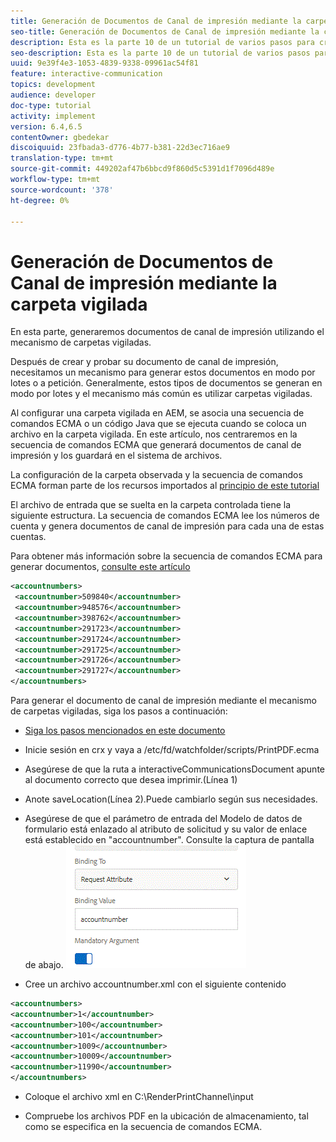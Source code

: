 ```yaml
---
title: Generación de Documentos de Canal de impresión mediante la carpeta vigilada
seo-title: Generación de Documentos de Canal de impresión mediante la carpeta vigilada
description: Esta es la parte 10 de un tutorial de varios pasos para crear su primer documento interactivo de comunicaciones para el canal de impresión. En esta parte, generaremos documentos de canal de impresión utilizando el mecanismo de carpetas vigiladas.
seo-description: Esta es la parte 10 de un tutorial de varios pasos para crear su primer documento interactivo de comunicaciones para el canal de impresión. En esta parte, generaremos documentos de canal de impresión utilizando el mecanismo de carpetas vigiladas.
uuid: 9e39f4e3-1053-4839-9338-09961ac54f81
feature: interactive-communication
topics: development
audience: developer
doc-type: tutorial
activity: implement
version: 6.4,6.5
contentOwner: gbedekar
discoiquuid: 23fbada3-d776-4b77-b381-22d3ec716ae9
translation-type: tm+mt
source-git-commit: 449202af47b6bbcd9f860d5c5391d1f7096d489e
workflow-type: tm+mt
source-wordcount: '378'
ht-degree: 0%

---
```



# Generación de Documentos de Canal de impresión mediante la carpeta vigilada

En esta parte, generaremos documentos de canal de impresión utilizando el mecanismo de carpetas vigiladas.

Después de crear y probar su documento de canal de impresión, necesitamos un mecanismo para generar estos documentos en modo por lotes o a petición. Generalmente, estos tipos de documentos se generan en modo por lotes y el mecanismo más común es utilizar carpetas vigiladas.

Al configurar una carpeta vigilada en AEM, se asocia una secuencia de comandos ECMA o un código Java que se ejecuta cuando se coloca un archivo en la carpeta vigilada. En este artículo, nos centraremos en la secuencia de comandos ECMA que generará documentos de canal de impresión y los guardará en el sistema de archivos.

La configuración de la carpeta observada y la secuencia de comandos ECMA forman parte de los recursos importados al [principio de este tutorial](introduction.md)

El archivo de entrada que se suelta en la carpeta controlada tiene la siguiente estructura. La secuencia de comandos ECMA lee los números de cuenta y genera documentos de canal de impresión para cada una de estas cuentas.

Para obtener más información sobre la secuencia de comandos ECMA para generar documentos, [consulte este artículo](/help/forms/interactive-communications/generating-interactive-communications-print-document-using-api-tutorial-use.md)

```xml
<accountnumbers>
 <accountnumber>509840</accountnumber>
 <accountnumber>948576</accountnumber>
 <accountnumber>398762</accountnumber>
 <accountnumber>291723</accountnumber>
 <accountnumber>291724</accountnumber>
 <accountnumber>291725</accountnumber>
 <accountnumber>291726</accountnumber>
 <accountnumber>291727</accountnumber>
</accountnumbers>
```

Para generar el documento de canal de impresión mediante el mecanismo de carpetas vigiladas, siga los pasos a continuación:

* [Siga los pasos mencionados en este documento](/help/forms/adaptive-forms/service-user-tutorial-develop.md)

* Inicie sesión en crx y vaya a /etc/fd/watchfolder/scripts/PrintPDF.ecma

* Asegúrese de que la ruta a interactiveCommunicationsDocument apunte al documento correcto que desea imprimir.(Línea 1)
* Anote saveLocation(Línea 2).Puede cambiarlo según sus necesidades.
* Asegúrese de que el parámetro de entrada del Modelo de datos de formulario está enlazado al atributo de solicitud y su valor de enlace está establecido en &quot;accountnumber&quot;. Consulte la captura de pantalla de abajo.
   ![solicitud](assets/requestattributeprintchannel.gif)

* Cree un archivo accountnumber.xml con el siguiente contenido

```xml
<accountnumbers>
<accountnumber>1</accountnumber>
<accountnumber>100</accountnumber>
<accountnumber>101</accountnumber>
<accountnumber>1009</accountnumber>
<accountnumber>10009</accountnumber>
<accountnumber>11990</accountnumber>
</accountnumbers>
```

* Coloque el archivo xml en C:\RenderPrintChannel\input

* Compruebe los archivos PDF en la ubicación de almacenamiento, tal como se especifica en la secuencia de comandos ECMA.




